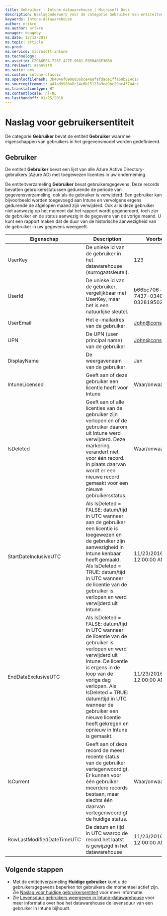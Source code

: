 ```yaml
---
title: Gebruiker - Intune-datawarehouse | Microsoft Docs
description: Naslagonderwerp voor de categorie Gebruiker van entiteitverzamelingen in de Intune-datawarehouse-API.
keywords: Intune-datawarehouse
author: erikre
ms.author: erikre
manager: dougeby
ms.date: 12/12/2017
ms.topic: article
ms.prod: 
ms.service: microsoft-intune
ms.technology: 
ms.assetid: C29A6EEA-72B7-427E-9601-E05B408F3BB0
ms.reviewer: aanavath
ms.suite: ems
ms.custom: intune-classic
ms.openlocfilehash: 3b4046f0906856bce4aafafdace1ffab0b214c17
ms.sourcegitcommit: a41ad9988a8c14e6b15123a9ea9bc29ac437a4ce
ms.translationtype: HT
ms.contentlocale: nl-NL
ms.lasthandoff: 01/25/2018
---
```

# <a name="reference-for-user-entity"></a>Naslag voor gebruikersentiteit

De categorie **Gebruiker** bevat de entiteit **Gebruiker** waarmee eigenschappen van gebruikers in het gegevensmodel worden gedefinieerd.

## <a name="user"></a>Gebruiker

De entiteit **Gebruiker** bevat een lijst van alle Azure Active Directory-gebruikers (Azure AD) met toegewezen licenties in uw onderneming.

De entiteitverzameling **Gebruiker** bevat gebruikersgegevens. Deze records bevatten gebruikersstatussen gedurende de periode van gegevensverzameling, ook als de gebruiker is verwijderd. Een gebruiker kan bijvoorbeeld worden toegevoegd aan Intune en vervolgens ergens gedurende de afgelopen maand zijn verwijderd. Ook al is deze gebruiker niet aanwezig op het moment dat het rapport wordt gegenereerd, toch zijn de gebruiker en de status aanwezig in de gegevens van de vorige maand. U kunt een rapport maken dat de duur van de historische aanwezigheid van de gebruiker in uw gegevens weergeeft.

| Eigenschap  | Description | Voorbeeld |
|---------|------------|--------|
| UserKey |De unieke id van de gebruiker in het datawarehouse (surrogaatsleutel). |123 |
| UserId |De unieke id van de gebruiker, vergelijkbaar met UserKey, maar het is een natuurlijke sleutel. |b66bc706-ffff-7437-0340-032819502773 |
| UserEmail |Het e-mailadres van de gebruiker. |John@constoso.com |
| UPN | De UPN (user principal name) van de gebruiker. | John@constoso.com |
| DisplayName |De weergavenaam van de gebruiker. |Jan |
| IntuneLicensed |Geeft aan of deze gebruiker een licentie heeft voor Intune |Waar/onwaar |
| IsDeleted | Geeft aan of alle licenties van de gebruiker zijn verlopen en of de gebruiker daarom uit Intune werd verwijderd. Deze markering verandert niet voor één record. In plaats daarvan wordt er een nieuwe record gemaakt voor een nieuwe gebruikersstatus. |Waar/onwaar |
| StartDateInclusiveUTC |Als IsDeleted = FALSE: datum/tijd in UTC wanneer aan de gebruiker een licentie is toegewezen en de gebruiker zijn aanwezigheid in Intune kenbaar heeft gemaakt. Als IsDeleted = TRUE: datum/tijd in UTC wanneer de licentie van de gebruiker is verlopen en werd verwijderd uit Intune. |11/23/2016 12:00:00 AM |
| EndDateExclusiveUTC |Als IsDeleted = FALSE: datum/tijd in UTC wanneer de licentie van de gebruiker is verlopen en werd verwijderd uit Intune. De licentie is ergens in de loop van de vorige dag verlopen. Als IsDeleted = TRUE: datum/tijd in UTC wanneer de gebruiker een nieuwe licentie heeft gekregen en opnieuw in Intune is gemaakt.  |11/23/2016 12:00:00 AM |
| IsCurrent |Geeft aan of deze record de meest recente status van de gebruiker vertegenwoordigt. Er kunnen voor één gebruiker meerdere records bestaan, maar slechts één daarvan vertegenwoordigt de huidige status.  |Waar/onwaar |
| RowLastModifiedDateTimeUTC |De datum en tijd in UTC waarop de record het laatst is gewijzigd in het datawarehouse  |11/23/2016 12:00:00 AM |

## <a name="next-steps"></a>Volgende stappen
 - Met de entiteitverzameling **Huidige gebruiker** kunt u de gebruikersgegevens beperken tot gebruikers die momenteel actief zijn. Zie [Naslag voor huidige gebruikersentiteit](reports-ref-current-user.md) voor meer informatie.
 - Zie [Levensduur gebruikers weergeven in Intune-datawarehouse](reports-ref-user-timeline.md) voor meer informatie over hoe het datawarehouse de levensduur van een gebruiker in Intune bijhoudt.

